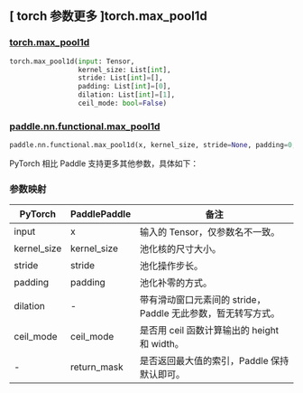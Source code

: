 ## [ torch 参数更多 ]torch.max_pool1d

### [torch.max\_pool1d](https://pytorch.org/docs/stable/jit_builtin_functions.html#supported-pytorch-functions)

```python
torch.max_pool1d(input: Tensor,
                 kernel_size: List[int],
                 stride: List[int]=[],
                 padding: List[int]=[0],
                 dilation: List[int]=[1],
                 ceil_mode: bool=False)
```

### [paddle.nn.functional.max_pool1d](https://www.paddlepaddle.org.cn/documentation/docs/zh/develop/api/paddle/nn/functional/max_pool1d_cn.html)

```python
paddle.nn.functional.max_pool1d(x, kernel_size, stride=None, padding=0, return_mask=False, ceil_mode=False, name=None)
```

PyTorch 相比 Paddle 支持更多其他参数，具体如下：

### 参数映射

| PyTorch        | PaddlePaddle | 备注                                                         |
| -------------- | ------------ | ------------------------------------------------------------ |
| input          | x            | 输入的 Tensor，仅参数名不一致。                              |
| kernel_size    | kernel_size  | 池化核的尺寸大小。                                           |
| stride         | stride       | 池化操作步长。                                               |
| padding        | padding      | 池化补零的方式。                                             |
| dilation       | -            | 带有滑动窗口元素间的 stride，Paddle 无此参数，暂无转写方式。 |
| ceil_mode      | ceil_mode    | 是否用 ceil 函数计算输出的 height 和 width。                 |
| -              | return_mask  | 是否返回最大值的索引，Paddle 保持默认即可。                       |
